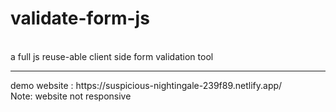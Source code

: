 # validate-form-js
<br>
a full js reuse-able client side form validation tool 
<hr>
demo website : https://suspicious-nightingale-239f89.netlify.app/
<br>
Note: website not responsive
 
